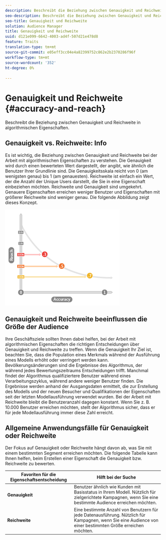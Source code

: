 ```yaml
---
description: Beschreibt die Beziehung zwischen Genauigkeit und Reichweite in algorithmischen Eigenschaften.
seo-description: Beschreibt die Beziehung zwischen Genauigkeit und Reichweite in algorithmischen Eigenschaften.
seo-title: Genauigkeit und Reichweite
solution: Audience Manager
title: Genauigkeit und Reichweite
uuid: d121e099-6642-4003-ad4f-507d21e478d8
feature: Traits
translation-type: tm+mt
source-git-commit: e05eff3cc04e4a82399752c862e2b2370286f96f
workflow-type: tm+mt
source-wordcount: '352'
ht-degree: 0%

---
```



# Genauigkeit und Reichweite {#accuracy-and-reach}

Beschreibt die Beziehung zwischen Genauigkeit und Reichweite in algorithmischen Eigenschaften.

<!-- c_accuracy_reach.xml -->

## Genauigkeit vs. Reichweite: Info

Es ist wichtig, die Beziehung zwischen Genauigkeit und Reichweite bei der Arbeit mit algorithmischen Eigenschaften zu verstehen. Die Genauigkeit wird durch einen bewerteten Wert dargestellt, der angibt, wie ähnlich die Benutzer Ihrer Grundlinie sind. Die Genauigkeitsskala reicht von 0 (am wenigsten genau) bis 1 (am genauesten). Reichweite ist einfach ein Wert, der die Anzahl der Unique Users darstellt, die Sie in eine Eigenschaft einbeziehen möchten. Reichweite und Genauigkeit sind umgekehrt. Genauere Eigenschaften erreichen weniger Benutzer und Eigenschaften mit größerer Reichweite sind weniger genau. Die folgende Abbildung zeigt dieses Konzept.

![](assets/Reach_v_Accuracy.png)

## Genauigkeit und Reichweite beeinflussen die Größe der Audience

Ihre Geschäftsziele sollten Ihnen dabei helfen, bei der Arbeit mit algorithmischen Eigenschaften die richtigen Entscheidungen über Genauigkeit und Reichweite zu treffen. Wenn die Genauigkeit Ihr Ziel ist, beachten Sie, dass die Population eines Merkmals während der Ausführung eines Modells erhöht oder verringert werden kann. Bevölkerungsänderungen sind die Ergebnisse des Algorithmus, der während jedes Bewertungszeitraums Entscheidungen trifft. Manchmal findet der Algorithmus qualifiziertere Benutzer während eines Verarbeitungszyklus, während andere weniger Benutzer finden. Die Ergebnisse werden anhand der Ausgangsdaten ermittelt, die zur Erstellung des Modells und der neuen Besucher und Qualifikationen der Eigenschaften seit der letzten Modellausführung verwendet wurden. Bei der Arbeit mit Reichweite bleibt die Benutzeranzahl dagegen konstant. Wenn Sie z. B. 10.000 Benutzer erreichen möchten, stellt der Algorithmus sicher, dass er für jede Modellausführung immer diese Zahl erreicht.

## Allgemeine Anwendungsfälle für Genauigkeit oder Reichweite

Der Fokus auf Genauigkeit oder Reichweite hängt davon ab, was Sie mit einem bestimmten Segment erreichen möchten. Die folgende Tabelle kann Ihnen helfen, beim Erstellen einer Eigenschaft die Genauigkeit bzw. Reichweite zu bewerten.

| Favoriten für die Eigenschaftsentscheidung | Hilft bei der Suche |
|---|---|
| **Genauigkeit** | Benutzer ähnlich wie Kunden mit Basisstatus in Ihrem Modell. Nützlich für zielgerichtete Kampagnen, wenn Sie eine bestimmte Audience erreichen möchten. |
| **Reichweite** | Eine bestimmte Anzahl von Benutzern für jede Datenausführung. Nützlich für Kampagnen, wenn Sie eine Audience von einer bestimmten Größe erreichen möchten. |
